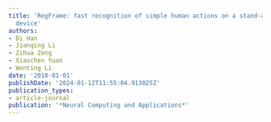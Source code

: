 ```yaml
---
title: 'RegFrame: fast recognition of simple human actions on a stand-alone mobile
  device'
authors:
- Di Han
- Jianqing Li
- Zihua Zeng
- Xiaochen Yuan
- Wenting Li
date: '2018-01-01'
publishDate: '2024-01-12T11:55:04.913025Z'
publication_types:
- article-journal
publication: '*Neural Computing and Applications*'
---
```

